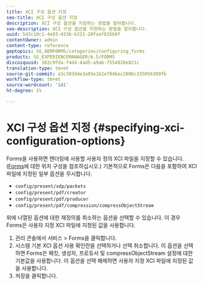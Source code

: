 ```yaml
---
title: XCI 구성 옵션 지정
seo-title: XCI 구성 옵션 지정
description: XCI 구성 옵션을 지정하는 방법을 알아봅니다.
seo-description: XCI 구성 옵션을 지정하는 방법을 알아봅니다.
uuid: 5d3c10c1-4a93-4336-b311-20faaf835b9f
contentOwner: admin
content-type: reference
geptopics: SG_AEMFORMS/categories/configuring_forms
products: SG_EXPERIENCEMANAGER/6.5/FORMS
discoiquuid: 162c9fda-f4d4-4ad5-a9ab-7554828e821c
translation-type: tm+mt
source-git-commit: a3c303d4e3a85e1b2e794bec2006c335056309fb
workflow-type: tm+mt
source-wordcount: '141'
ht-degree: 1%

---
```



# XCI 구성 옵션 지정 {#specifying-xci-configuration-options}

Forms을 사용하면 렌더링에 사용할 사용자 정의 XCI 파일을 지정할 수 있습니다. ([Forms](/help/forms/using/admin-help/configuring-locations-forms.md#configuring-locations-for-forms)에 대한 위치 구성을 참조하십시오.) 기본적으로 Forms은 다음을 포함하여 XCI 파일에 지정된 일부 옵션을 무시합니다.

* `config/present/xdp/packets`
* `config/present/pdf/creator`
* `config/present/pdf/producer`
* `config/present/pdf/compression/compressObjectStream`

위에 나열된 옵션에 대한 재정의를 취소하는 옵션을 선택할 수 있습니다. 이 경우 Forms은 사용자 지정 XCI 파일에 지정된 값을 사용합니다.

1. 관리 콘솔에서 서비스 > Forms을 클릭합니다.
1. 시스템 기본 XCI 옵션 사용 확인란을 선택하거나 선택 취소합니다. 이 옵션을 선택하면 Forms은 패킷, 생성자, 프로듀서 및 compressObjectStream 설정에 대한 기본값을 사용합니다. 이 옵션을 선택 해제하면 사용자 지정 XCI 파일에 지정된 값을 사용합니다.
1. 저장을 클릭합니다.

